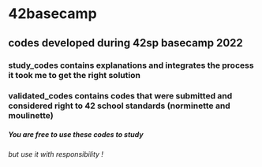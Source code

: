 # 42basecamp

## codes developed during 42sp basecamp 2022
### study_codes contains explanations and integrates the process it took me to get the right solution 
### validated_codes contains codes that were submitted and considered right to 42 school standards (norminette and moulinette)

##### You are free to use these codes to study
###### but use it with responsibility !
